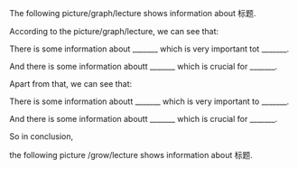 The following picture/graph/lecture shows information about 标题.

According to the picture/graph/lecture, we can see that:

There is some information about  _______  which is very important tot  _______.

And there is some information aboutt  _______  which is crucial for  _______.

Apart from that, we can see that: 

There is some information aboutt  _______  which is very important to  _______.

And there is some information aboutt  _______  which is crucial for  _______.

So in conclusion, 

the following picture /grow/lecture shows information about 标题.

